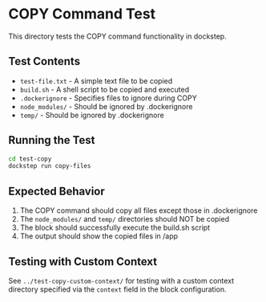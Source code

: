 # COPY Command Test

This directory tests the COPY command functionality in dockstep.

## Test Contents

- `test-file.txt` - A simple text file to be copied
- `build.sh` - A shell script to be copied and executed
- `.dockerignore` - Specifies files to ignore during COPY
- `node_modules/` - Should be ignored by .dockerignore
- `temp/` - Should be ignored by .dockerignore

## Running the Test

```bash
cd test-copy
dockstep run copy-files
```

## Expected Behavior

1. The COPY command should copy all files except those in .dockerignore
2. The `node_modules/` and `temp/` directories should NOT be copied
3. The block should successfully execute the build.sh script
4. The output should show the copied files in /app

## Testing with Custom Context

See `../test-copy-custom-context/` for testing with a custom context directory specified via the `context` field in the block configuration.

